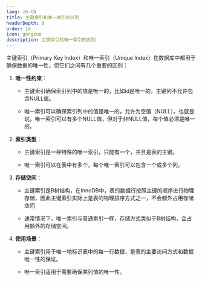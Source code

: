 ```yaml
---
lang: zh-CN
title: 主键索引和唯一索引的区别
headerDepth: 0
order: 14
icon: gongzuo
description: 主键索引和唯一索引的区别
---
```




主键索引（Primary Key Index）和唯一索引（Unique Index）在数据库中都用于确保数据的唯一性，但它们之间有几个重要的区别：

1. **唯一性约束**：

   - 主键索引确保索引列中的值是唯一的，比如id是唯一的，主键列不允许包含NULL值。

   - 唯一索引可以确保索引列中的值是唯一的，允许为空值（NULL）。也就是说，唯一索引可以有多个NULL值，但对于非NULL值，每个值必须是唯一的。

2. **索引类型**：

   - 主键索引是一种特殊的唯一索引，只能有一个，并且是表的主键。

   - 唯一索引可以在表中有多个，每个唯一索引可以包含一个或多个列。

3. **存储空间**：

   - 主键索引是B树结构，在InnoDB中，表的数据行按照主键的顺序进行物理存储，因此主键索引实际上是表的物理排序方式之一，不会额外占用存储空间

   - 通常情况下，唯一索引与普通索引一样，存储方式类似于B树结构，会占用额外的存储空间。

4. **使用场景**：

   - 主键索引用于唯一地标识表中的每一行数据，是表的主要访问方式和数据唯一性的保证。

   - 唯一索引适用于需要确保某列值的唯一性。

